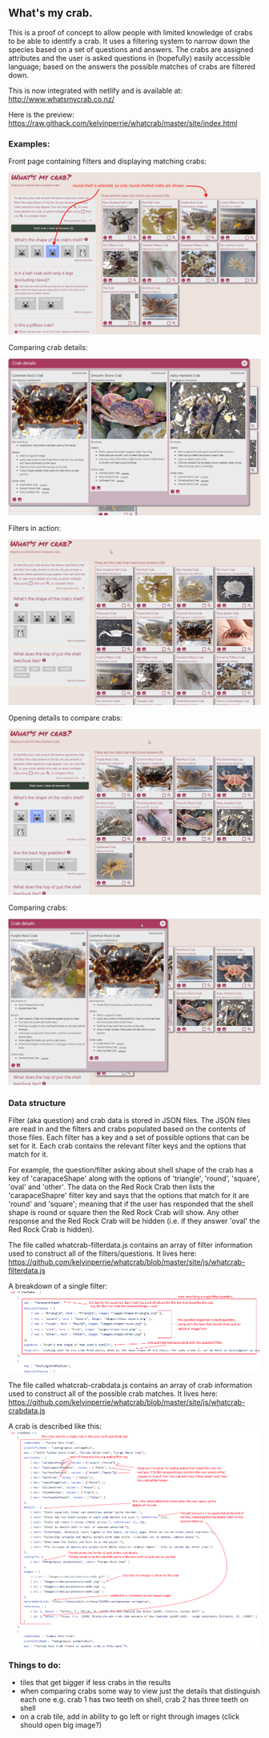 ## What's my crab.

This is a proof of concept to allow people with limited knowledge of crabs to be able to identify a crab. It uses a filtering system to narrow down the species based on a set of questions and answers. The crabs are assigned attributes and the user is asked questions in (hopefully) easily accessible language; based on the answers the possible matches of crabs are filtered down.

This is now integrated with netlify and is available at:
http://www.whatsmycrab.co.nz/

Here is the preview:
https://raw.githack.com/kelvinperrie/whatcrab/master/site/index.html

### Examples:

Front page containing filters and displaying matching crabs:

![Example 1](examples/example04-filtering.png?raw=true "Example of front page")

Comparing crab details:

![Example 2](examples/example05-viewingdetails.png?raw=true "Example of comparing details")

Filters in action:

![Example 3](examples/example01-filters.gif?raw=true "Filters in action")


Opening details to compare crabs:

![Example 4](examples/example02-details.gif?raw=true "Opening details")


Comparing crabs:

![Example 5](examples/example03-details.gif?raw=true "Comparing crab details")

### Data structure

Filter (aka question) and crab data is stored in JSON files. The JSON files are read in and the filters and crabs populated based on the contents of those files. Each filter has a key and a set of possible options that can be set for it. Each crab contains the relevant filter keys and the options that match for it. 

For example, the question/filter asking about shell shape of the crab has a key of 'carapaceShape' along with the options of 'triangle', 'round', 'square', 'oval' and 'other'. 
The data on the Red Rock Crab then lists the 'carapaceShapre' filter key and says that the options that match for it are 'round' and 'square'; meaning that if the user has responded that the shell shape is round or square then the Red Rock Crab will show. Any other response and the Red Rock Crab will be hidden (i.e. if they answer 'oval' the Red Rock Crab is hidden).

The file called whatcrab-filterdata.js contains an array of filter information used to construct all of the filters/questions. It lives here:
https://github.com/kelvinperrie/whatcrab/blob/master/site/js/whatcrab-filterdata.js

A breakdown of a single filter:
![Example 6](examples/example06-filterdata.png?raw=true "filter data explaination")

The file called whatcrab-crabdata.js contains an array of crab information used to construct all of the possible crab matches. It lives here:
https://github.com/kelvinperrie/whatcrab/blob/master/site/js/whatcrab-crabdata.js

A crab is described like this:
![Example 7](examples/example07-crabdata.png?raw=true "crab data explaination")

### Things to do:
* tiles that get bigger if less crabs in the results
* when comparing crabs some way to view just the details that distinguish each one e.g. crab 1 has two teeth on shell, crab 2 has three teeth on shell
* on a crab tile, add in ability to go left or right through images (click should open big image?)

